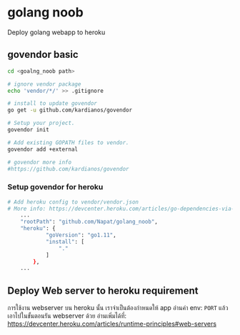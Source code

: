 # golang noob

Deploy golang webapp to heroku

## govendor basic

``` bash
cd <goalng_noob path>

# ignore vendor package
echo 'vendor/*/' >> .gitignore

# install to update govendor
go get -u github.com/kardianos/govendor

# Setup your project.
govendor init

# Add existing GOPATH files to vendor.
govendor add +external

# govendor more info
#https://github.com/kardianos/govendor
```

### Setup govendor for heroku

``` bash
# Add heroku config to vendor/vendor.json
# More info: https://devcenter.heroku.com/articles/go-dependencies-via-govendor
    ...
    "rootPath": "github.com/Napat/golang_noob",
    "heroku": {
            "goVersion": "go1.11",
            "install": [
                "."
            ]
        },
    ...
```

## Deploy Web server to heroku requirement

การใช้งาน webserver บน heroku นั้น เราจำเป็นต้องกำหนดให้ app อ่านค่า env: `PORT` แล้วเอาไปในขั้นตอนรัน webserver ด้วย
อ่านเพิ่มได้ที่: https://devcenter.heroku.com/articles/runtime-principles#web-servers
